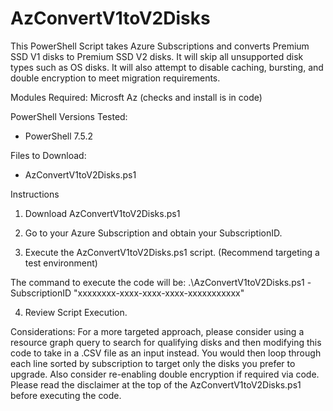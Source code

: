 # AzConvertV1toV2Disks
 
This PowerShell Script takes Azure Subscriptions and converts Premium SSD V1 disks to Premium SSD V2 disks. It will skip all unsupported disk types such as OS disks. It will also attempt to disable caching, bursting, and double encryption to meet migration requirements.

Modules Required:
Microsft Az (checks and install is in code)

PowerShell Versions Tested:
* PowerShell 7.5.2

Files to Download:
* AzConvertV1toV2Disks.ps1

Instructions
1. Download AzConvertV1toV2Disks.ps1

2. Go to your Azure Subscription and obtain your SubscriptionID.

3. Execute the AzConvertV1toV2Disks.ps1 script. (Recommend targeting a test environment)

The command to execute the code will be: 
.\AzConvertV1toV2Disks.ps1 -SubscriptionID "xxxxxxxx-xxxx-xxxx-xxxx-xxxxxxxxxxx"

4. Review Script Execution.

Considerations:
For a more targeted approach, please consider using a resource graph query to search for qualifying disks and then modifying this code to take in a .CSV file as an input instead. You would then loop through each line sorted by subscription to target only the disks you prefer to upgrade. Also consider re-enabling double encryption if required via code. Please read the disclaimer at the top of the AzConvertV1toV2Disks.ps1 before executing the code.
